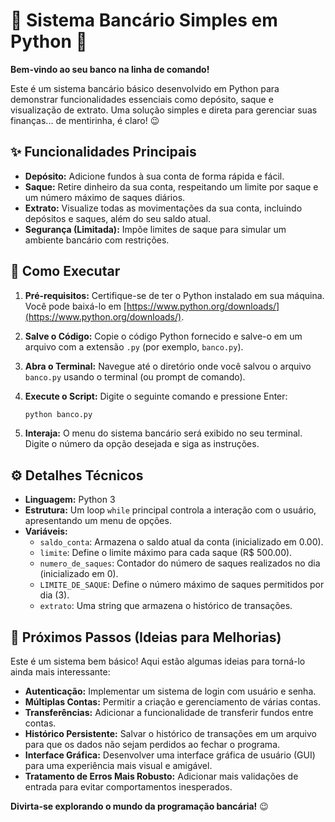 # 🏦 Sistema Bancário Simples em Python 🐍

**Bem-vindo ao seu banco na linha de comando!**

Este é um sistema bancário básico desenvolvido em Python para demonstrar funcionalidades essenciais como depósito, saque e visualização de extrato. Uma solução simples e direta para gerenciar suas finanças... de mentirinha, é claro! 😉

## ✨ Funcionalidades Principais

* **Depósito:** Adicione fundos à sua conta de forma rápida e fácil.
* **Saque:** Retire dinheiro da sua conta, respeitando um limite por saque e um número máximo de saques diários.
* **Extrato:** Visualize todas as movimentações da sua conta, incluindo depósitos e saques, além do seu saldo atual.
* **Segurança (Limitada):** Impõe limites de saque para simular um ambiente bancário com restrições.

## 🚀 Como Executar

1.  **Pré-requisitos:** Certifique-se de ter o Python instalado em sua máquina. Você pode baixá-lo em [https://www.python.org/downloads/](https://www.python.org/downloads/).
2.  **Salve o Código:** Copie o código Python fornecido e salve-o em um arquivo com a extensão `.py` (por exemplo, `banco.py`).
3.  **Abra o Terminal:** Navegue até o diretório onde você salvou o arquivo `banco.py` usando o terminal (ou prompt de comando).
4.  **Execute o Script:** Digite o seguinte comando e pressione Enter:

    ```bash
    python banco.py
    ```

5.  **Interaja:** O menu do sistema bancário será exibido no seu terminal. Digite o número da opção desejada e siga as instruções.

## ⚙️ Detalhes Técnicos

* **Linguagem:** Python 3
* **Estrutura:** Um loop `while` principal controla a interação com o usuário, apresentando um menu de opções.
* **Variáveis:**
    * `saldo_conta`: Armazena o saldo atual da conta (inicializado em 0.00).
    * `limite`: Define o limite máximo para cada saque (R$ 500.00).
    * `numero_de_saques`: Contador do número de saques realizados no dia (inicializado em 0).
    * `LIMITE_DE_SAQUE`: Define o número máximo de saques permitidos por dia (3).
    * `extrato`: Uma string que armazena o histórico de transações.

## 🤔 Próximos Passos (Ideias para Melhorias)

Este é um sistema bem básico! Aqui estão algumas ideias para torná-lo ainda mais interessante:

* **Autenticação:** Implementar um sistema de login com usuário e senha.
* **Múltiplas Contas:** Permitir a criação e gerenciamento de várias contas.
* **Transferências:** Adicionar a funcionalidade de transferir fundos entre contas.
* **Histórico Persistente:** Salvar o histórico de transações em um arquivo para que os dados não sejam perdidos ao fechar o programa.
* **Interface Gráfica:** Desenvolver uma interface gráfica de usuário (GUI) para uma experiência mais visual e amigável.
* **Tratamento de Erros Mais Robusto:** Adicionar mais validações de entrada para evitar comportamentos inesperados.

**Divirta-se explorando o mundo da programação bancária!** 😉
